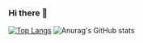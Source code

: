 ### Hi there 👋
[![Top Langs](https://github-readme-stats.vercel.app/api/top-langs/?username=anuraghazra&langs_count=5)](https://github.com/anuraghazra/github-readme-stats)
![Anurag's GitHub stats](https://github-readme-stats.vercel.app/api?username=rlaxodud214&show_icons=true&theme=tokyonight&count_private=true)


<!--
프로그래머스 뱃지는 없나,,,
**rlaxodud214/rlaxodud214** is a ✨ _special_ ✨ repository because its `README.md` 
(this file) appears on your GitHub profile.

[![Solved.ac](http://mazassumnida.wtf/api/v2/generate_badge?boj=rlaxodud214)](https://solved.ac/rlaxodud214)

Here are some ideas to get you started:

- 🔭 I’m currently working on ...
- 🌱 I’m currently learning ...
- 👯 I’m looking to collaborate on ...
- 🤔 I’m looking for help with ...
- 💬 Ask me about ...
- 📫 How to reach me: ...
- 😄 Pronouns: ...
- ⚡ Fun fact: ...
-->
